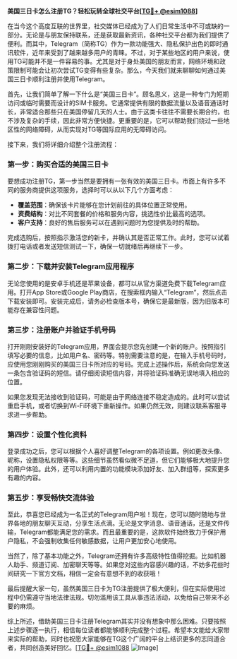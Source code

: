 **美国三日卡怎么注册TG？轻松玩转全球社交平台[[TG💪+ @esim1088](https://t.me/s/esim1088)]**

在当今这个高度互联的世界里，社交媒体已经成为了人们日常生活中不可或缺的一部分。无论是与朋友保持联系，还是获取最新资讯，各种社交平台都为我们提供了便利。而其中，Telegram（简称TG）作为一款功能强大、隐私保护出色的即时通讯软件，近年来受到了越来越多用户的青睐。不过，对于某些地区的用户来说，使用TG可能并不是一件容易的事。尤其是对于身处美国的朋友而言，网络环境和政策限制可能会让初次尝试TG变得有些复杂。那么，今天我们就来聊聊如何通过美国三日卡顺利注册并使用Telegram。

首先，让我们简单了解一下什么是“美国三日卡”。顾名思义，这是一种专门为短期访问或临时需要而设计的SIM卡服务。它通常提供有限的数据流量以及语音通话时长，非常适合那些只在美国停留几天的人士。由于这类卡往往不需要长期合约，也不涉及复杂的手续，因此非常方便快捷。更重要的是，它可以帮助我们绕过一些地区性的网络障碍，从而实现对TG等国际应用的无障碍访问。

接下来，我们将详细介绍整个注册流程：

### 第一步：购买合适的美国三日卡

要想成功注册TG，第一步当然是要拥有一张有效的美国三日卡。市面上有许多不同的服务商提供这项服务，选择时可以从以下几个方面考虑：
- **覆盖范围**：确保该卡片能够在您计划前往的具体位置正常使用。
- **资费结构**：对比不同套餐的价格和服务内容，挑选性价比最高的选项。
- **客户支持**：良好的售后服务可以在遇到问题时为您提供及时的帮助。

完成选购后，按照指示激活您的新卡，并确认其是否正常工作。此时，您可以试着拨打电话或者发送短信测试一下，确保一切就绪后再继续下一步。

### 第二步：下载并安装Telegram应用程序

无论您使用的是安卓手机还是苹果设备，都可以从官方渠道免费下载Telegram应用。打开App Store或Google Play商店，在搜索框内输入“Telegram”，然后点击下载安装即可。安装完成后，请务必检查版本号，确保它是最新版，因为旧版本可能存在兼容性问题。

### 第三步：注册账户并验证手机号码

打开刚刚安装好的Telegram应用，界面会提示您先创建一个新的账户。按照指引填写必要的信息，比如用户名、密码等。特别需要注意的是，在输入手机号码时，应使用您刚刚购买的美国三日卡所对应的号码。完成上述操作后，系统会向您发送一条包含验证码的短信。请仔细阅读短信内容，并将验证码准确无误地填入相应的位置。

如果您发现无法接收到验证码，可能是由于网络连接不稳定造成的。此时可以尝试重启手机，或者切换到Wi-Fi环境下重新操作。如果仍然无效，则建议联系客服寻求进一步帮助。

### 第四步：设置个性化资料

登录成功之后，您可以根据个人喜好调整Telegram的各项设置。例如更改头像、昵称，设置隐私权限等等。这些细节虽然看似微不足道，但它们能够极大地提升您的用户体验。此外，还可以利用内置的功能模块添加好友、加入群组等，探索更多有趣的内容。

### 第五步：享受畅快交流体验

至此，恭喜您已经成为一名正式的Telegram用户啦！现在，您可以随时随地与世界各地的朋友聊天互动，分享生活点滴。无论是文字消息、语音通话，还是文件传输，Telegram都能满足您的需求。而且最重要的是，这款软件始终致力于保护用户隐私，不会强制收集任何敏感数据，让用户更加安心地使用。

当然了，除了基本功能之外，Telegram还拥有许多高级特性值得挖掘。比如机器人助手、频道订阅、加密聊天等等。如果您对这些内容感兴趣的话，不妨多花些时间研究一下官方文档，相信一定会有意想不到的收获哦！

最后提醒大家一句，虽然美国三日卡为TG注册提供了极大便利，但在实际使用过程中仍需遵守当地法律法规。切勿滥用该工具从事违法活动，以免给自己带来不必要的麻烦。

综上所述，借助美国三日卡注册Telegram其实并没有想象中那么困难。只要按照上述步骤逐一执行，相信每位读者都能够顺利完成整个过程。希望本文能给大家带来实际的帮助，同时也祝愿大家能够在TG这个广阔的平台上结识更多的志同道合者，共同创造美好回忆。[[TG💪+ @esim1088](https://t.me/s/esim1088) ![Image](https://i.postimg.cc/4NQfJmqS/Snipaste-2025-05-13-00-14-12.png)]